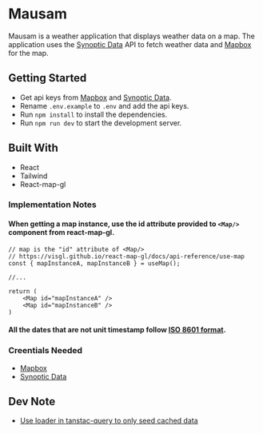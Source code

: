 # Mausam

Mausam is a weather application that displays weather data on a map. The application uses the [Synoptic Data](https://synopticdata.com/) API to fetch weather data and [Mapbox](https://www.mapbox.com/) for the map.

## Getting Started

- Get api keys from [Mapbox](https://www.mapbox.com/) and [Synoptic Data](https://customer.synopticdata.com/credentials/).
- Rename `.env.example` to `.env` and add the api keys.
- Run `npm install` to install the dependencies.
- Run `npm run dev` to start the development server.


## Built With

- React
- Tailwind
- React-map-gl


### Implementation Notes

#### When getting a map instance, use the id attribute provided to `<Map/>` component from react-map-gl.

```tsx
// map is the "id" attribute of <Map/>
// https://visgl.github.io/react-map-gl/docs/api-reference/use-map
const { mapInstanceA, mapInstanceB } = useMap();

//...

return (
    <Map id="mapInstanceA" />
    <Map id="mapInstanceB" />
)
```

#### All the dates that are not unit timestamp follow [ISO 8601 format](https://en.wikipedia.org/wiki/ISO_8601).

### Creentials Needed

- [Mapbox](https://www.mapbox.com/)
- [Synoptic Data](https://customer.synopticdata.com/credentials/)



## Dev Note

- [Use loader in tanstac-query to only seed cached data](https://github.com/TanStack/router/discussions/1563) 